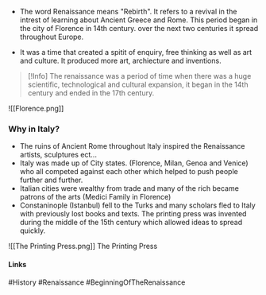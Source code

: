 - The word Renaissance means "Rebirth". It refers to a revival in the intrest of learning about Ancient Greece and Rome. This period began in the city of Florence in 14th century. over the next two centuries it spread throughout Europe.

- It was a time that created a spitit of enquiry, free thinking as well as art and culture. It produced more art, archiecture and inventions.

> [!Info]
> The renaissance was a period of time when there was a huge scientific, technological and cultural expansion, it began in the 14th century and ended in the 17th century.

![[Florence.png]]

### Why in Italy?

- The ruins of Ancient Rome throughout Italy inspired the  Renaissance artists, sculptures ect...
-  Italy was made up of City states. (Florence, Milan, Genoa and Venice) who all competed against each other which helped to push people further and further.
- Italian cities were wealthy from trade and many of the rich became patrons of the arts (Medici Family in Florence)
- Constaninople (Istanbul) fell to the Turks and many scholars fled to Italy with previously lost books and texts. The printing press was invented during the middle of the 15th century which allowed ideas to spread quickly.

![[The Printing Press.png]]
The Printing Press

#### Links
#History #Renaissance #BeginningOfTheRenaissance 